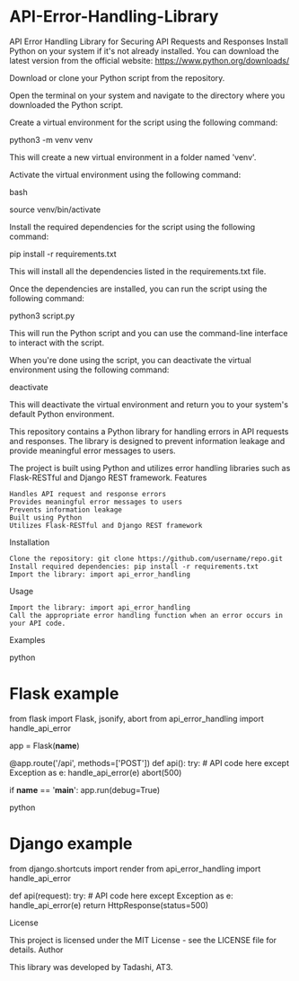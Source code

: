 # API-Error-Handling-Library
API Error Handling Library for Securing API Requests and Responses
Install Python on your system if it's not already installed. You can download the latest version from the official website: https://www.python.org/downloads/

Download or clone your Python script from the repository.

Open the terminal on your system and navigate to the directory where you downloaded the Python script.

Create a virtual environment for the script using the following command:

python3 -m venv venv

This will create a new virtual environment in a folder named 'venv'.

Activate the virtual environment using the following command:

bash

source venv/bin/activate

Install the required dependencies for the script using the following command:

pip install -r requirements.txt

This will install all the dependencies listed in the requirements.txt file.

Once the dependencies are installed, you can run the script using the following command:

python3 script.py

This will run the Python script and you can use the command-line interface to interact with the script.

When you're done using the script, you can deactivate the virtual environment using the following command:

deactivate

This will deactivate the virtual environment and return you to your system's default Python environment.





This repository contains a Python library for handling errors in API requests and responses. The library is designed to prevent information leakage and provide meaningful error messages to users.

The project is built using Python and utilizes error handling libraries such as Flask-RESTful and Django REST framework.
Features

    Handles API request and response errors
    Provides meaningful error messages to users
    Prevents information leakage
    Built using Python
    Utilizes Flask-RESTful and Django REST framework

Installation

    Clone the repository: git clone https://github.com/username/repo.git
    Install required dependencies: pip install -r requirements.txt
    Import the library: import api_error_handling

Usage

    Import the library: import api_error_handling
    Call the appropriate error handling function when an error occurs in your API code.

Examples

python

# Flask example
from flask import Flask, jsonify, abort
from api_error_handling import handle_api_error

app = Flask(__name__)

@app.route('/api', methods=['POST'])
def api():
    try:
        # API code here
    except Exception as e:
        handle_api_error(e)
        abort(500)

if __name__ == '__main__':
    app.run(debug=True)

python

# Django example
from django.shortcuts import render
from api_error_handling import handle_api_error

def api(request):
    try:
        # API code here
    except Exception as e:
        handle_api_error(e)
        return HttpResponse(status=500)

License

This project is licensed under the MIT License - see the LICENSE file for details.
Author

This library was developed by Tadashi, AT3.
